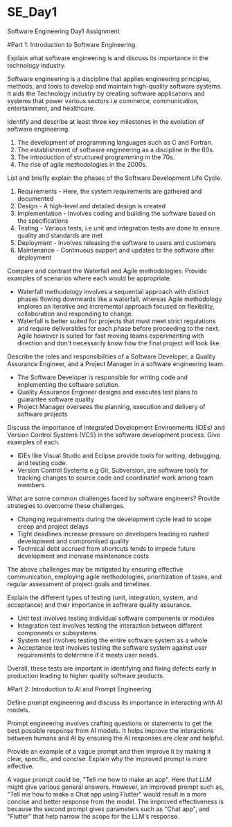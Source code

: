 # SE_Day1

Software Engineering Day1 Assignment

#Part 1: Introduction to Software Engineering

Explain what software engineering is and discuss its importance in the technology industry.

Software engineering is a discipline that applies engineering principles, methods, and tools to develop and maintain high-quality software systems. It aids the Technology industry by creating software applications and systems that power various sectors i.e commerce, communication, entertainment, and healthcare.

Identify and describe at least three key milestones in the evolution of software engineering.

1. The development of programming languages such as C and Fortran.
2. The establishment of software engineering as a discipline in the 60s.
3. The introduction of structured programming in the 70s.
4. The rise of agile methodologies in the 2000s.

List and briefly explain the phases of the Software Development Life Cycle.

1. Requirements - Here, the system requirements are gathered and documented
2. Design - A high-level and detailed design is created
3. Implementation - Involves coding and building the software based on the specifications
4. Testing - Various tests, i.e unit and integration tests are done to ensure quality and standards are met
5. Deployment - Involves releasing the software to users and customers
6. Maintenance - Continuous support and updates to the software after deployment

Compare and contrast the Waterfall and Agile methodologies. Provide examples of scenarios where each would be appropriate.

- Waterfall methodology involves a sequential approach with distinct phases flowing downwards like a waterfall, whereas Agile methodology implores an iterative and incremental approach focused on flexibility, collaboration and responding to change.
- Waterfall is better suited for projects that must meet strict regulations and require deliverables for each phase before proceeding to the next. Agile however is suited for fast moving teams experimenting with direction and don't necessarily know how the final project will look like.

Describe the roles and responsibilities of a Software Developer, a Quality Assurance Engineer, and a Project Manager in a software engineering team.

- The Software Developer is responsible for writing code and implementing the software solution.
- Quality Assurance Engineer designs and executes test plans to guarantee software quality
- Project Manager oversees the planning, execution and delivery of software projects

Discuss the importance of Integrated Development Environments (IDEs) and Version Control Systems (VCS) in the software development process. Give examples of each.

- IDEs like Visual Studio and Eclipse provide tools for writing, debugging, and testing code.
- Version Control Systems e.g Git, Subversion, are software tools for tracking changes to source code and coordinatinf work among team members.

What are some common challenges faced by software engineers? Provide strategies to overcome these challenges.

- Changing requirements during the development cycle lead to scope creep and project delays
- Tight deadlines increase pressure on developers leading ro rushed development and compromised quality
- Technical debt accrued from shortcuts tends to impede future development and increase maintenance costs

The above challenges may be mitigated by ensuring effective communication, employing agile methodologies, prioritization of tasks, and regular assessment of project goals and timelines.

Explain the different types of testing (unit, integration, system, and acceptance) and their importance in software quality assurance.

- Unit test involves testing individual software components or modules
- Integration test involves testing the interaction between different components or subsystems
- System test involves testing the entire software system as a whole
- Acceptance test involves testing the software system against user requirements to determine if it meets user needs.

Overall, these tests are important in identifying and fixing defects early in production leading to higher quality software products.

#Part 2: Introduction to AI and Prompt Engineering

Define prompt engineering and discuss its importance in interacting with AI models.

Prompt engineering involves crafting questions or statements to get the best possible response from AI models. It helps improve the interactions between humans and AI by ensuring the AI responses are clear and helpful.

Provide an example of a vague prompt and then improve it by making it clear, specific, and concise. Explain why the improved prompt is more effective.

A vague prompt could be, "Tell me how to make an app". Here that LLM might give various general answers. However, an improved prompt such as, "Tell me how to make a Chat app using Flutter" would result in a more concise and better response from the model. The improved effectiveness is because the second prompt gives parameters such as "Chat app", and "Flutter" that help narrow the scope for the LLM's response.

